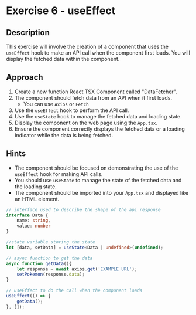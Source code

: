 # Exercise 6 - useEffect

## Description

This exercise will involve the creation of a component that uses the `useEffect` hook to make an API call when the component first loads. You will display the fetched data within the component.

## Approach

1. Create a new function React TSX Component called "DataFetcher".
2. The component should fetch data from an API when it first loads.
    - You can use `Axios` or `Fetch`
3. Use the `useEffect` hook to perform the API call.
4. Use the `useState` hook to manage the fetched data and loading state.
5. Display the component on the web page using the `App.tsx`.
6. Ensure the component correctly displays the fetched data or a loading indicator while the data is being fetched.

## Hints

- The component should be focused on demonstrating the use of the `useEffect` hook for making API calls.
- You should use `useState` to manage the state of the fetched data and the loading state.
- The component should be imported into your `App.tsx` and displayed like an HTML element.

```typescript
// interface used to describe the shape of the api response
interface Data {
    name: string,
    value: number
}

//state variable storing the state
let [data, setData] = useState<Data | undefined>(undefined);

// async function to get the data
async function getData(){
    let response = await axios.get('EXAMPLE URL');
    setPokemon(response.data);
}

// useEffect to do the call when the component loads
useEffect(() => {
    getData();
}, []);

```

